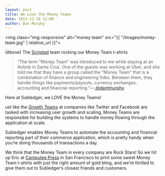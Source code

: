 ```yaml
---
layout: post
title: We Love the Money Teams
date: 2013-12-18 12:00
author: Dan Murphy
---
```

<img class="img-responsive" alt="money team" src="{{ "/images/money-team.jpg" | relative_url }}">

<caption>
(Above) The <a href="http://www.scripted.com" target="_blank">Scripted</a> team rocking our Money Team t-shirts
</caption>

> “The term “Money Team” was introduced to me while staying at an Airbnb in Santa Cruz. One of the guests was working at Uber, and she told me that they have a group called the “Money Team” that is a combination of finance and engineering folks. Between them, they handle things like payments/payouts, currency exchanges, accounting and financial reporting.”&mdash;<a href="https://twitter.com/dantmurphy" target="_blank"> @dantmurphy</a>

Here at Subledger, we LOVE the Money Teams!

ust like the <a href="http://www.quora.com/Twitter-1/Does-Twitter-have-a-Growth-team/" target="_blank">Growth Teams</a> at companies like Twitter and Facebook are tasked with increasing user growth and scaling, Money Teams are responsible for building the systems to handle money flowing through the application at scale.

Subledger enables Money Teams to automate the accounting and financial reporting part of their commerce application, which is pretty handy when you’re doing thousands of transactions a day.

We think that the Money Team in every company are Rock Stars! So we hit up Eric at <a href="http://www.camputeepress.com/" target="_blank">Camputee Press</a> in San Francisco to print some sweet Money Team t-shirts with just the right amount of gold bling, and we’re thrilled to give them out to Subledger’s closest friends and customers.
